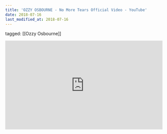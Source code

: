 ```yaml
---
title: 'OZZY OSBOURNE - No More Tears Official Video - YouTube'
date: 2018-07-16
last_modified_at: 2018-07-16
---
```

tagged: [[Ozzy Osbourne]]
<iframe allow="accelerometer; autoplay; clipboard-write; encrypted-media; gyroscope; picture-in-picture" allowfullscreen="" frameborder="0" height="281" id="youtube_iframe" src="https://www.youtube.com/embed/CprfjfN5PRs?feature=oembed&amp;enablejsapi=1&amp;origin=https://safe.txmblr.com&amp;wmode=opaque" width="500"></iframe>